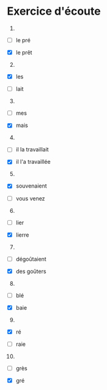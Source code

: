 # Exercice d'écoute

1. 
- [ ] le pré


- [x] le prêt




2. 
- [x] les

- [ ] lait



3. 
- [ ] mes

- [x] mais




4. 
- [ ] il la travaillait

- [x] il l'a travaillée




5. 
- [x] souvenaient

- [ ] vous venez



6. 
- [ ] lier

- [x] lierre



7. 
- [ ] dégoûtaient

- [x] des goûters



8. 
- [ ] blé

- [x] baie



9. 
- [x] ré

- [ ] raie



10. 
- [ ] grès

- [x] gré


